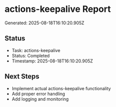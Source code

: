 # actions-keepalive Report

Generated: 2025-08-18T16:10:20.905Z

## Status
- Task: actions-keepalive
- Status: Completed
- Timestamp: 2025-08-18T16:10:20.905Z

## Next Steps
- Implement actual actions-keepalive functionality
- Add proper error handling
- Add logging and monitoring
